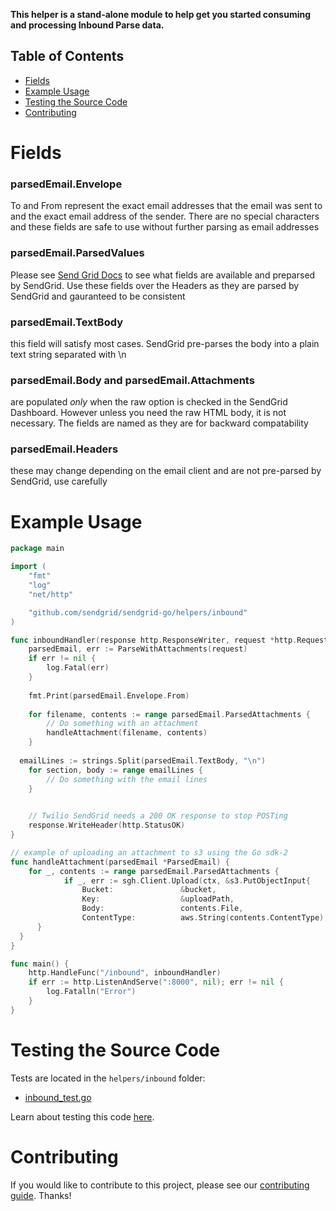 **This helper is a stand-alone module to help get you started consuming and processing Inbound Parse data.**

## Table of Contents

* [Fields](#fields)
* [Example Usage](#example-usage)
* [Testing the Source Code](#testing)
* [Contributing](#contributing)

# Fields

### parsedEmail.Envelope
  To and From represent the exact email addresses that the email was sent to and the exact email address of the sender. There are no special characters and these fields are safe to use without further parsing as email addresses 

### parsedEmail.ParsedValues 
  Please see [Send Grid Docs](https://docs.sendgrid.com/for-developers/parsing-email/setting-up-the-inbound-parse-webhook) to see what fields are available and preparsed by SendGrid. Use these fields over the Headers as they are parsed by SendGrid and gauranteed to be consistent

### parsedEmail.TextBody
  this field will satisfy  most cases. SendGrid pre-parses the body into a plain text string separated with \n 

### parsedEmail.Body and parsedEmail.Attachments
  are populated *only* when the raw option is checked in the SendGrid Dashboard. However unless you need the raw HTML body, it is not necessary. The fields are named as they are for backward compatability 

### parsedEmail.Headers
  these may change depending on the email client and are not pre-parsed by SendGrid, use carefully


# Example Usage

```go
package main

import (
	"fmt"
	"log"
	"net/http"

	"github.com/sendgrid/sendgrid-go/helpers/inbound"
)

func inboundHandler(response http.ResponseWriter, request *http.Request) {
	parsedEmail, err := ParseWithAttachments(request)
	if err != nil {
		log.Fatal(err)
	}
    
	fmt.Print(parsedEmail.Envelope.From)
	
	for filename, contents := range parsedEmail.ParsedAttachments {
		// Do something with an attachment
		handleAttachment(filename, contents)
	}
    
  emailLines := strings.Split(parsedEmail.TextBody, "\n")
	for section, body := range emailLines {
		// Do something with the email lines
	}

    
	// Twilio SendGrid needs a 200 OK response to stop POSTing
	response.WriteHeader(http.StatusOK)
}

// example of uploading an attachment to s3 using the Go sdk-2
func handleAttachment(parsedEmail *ParsedEmail) {
	for _, contents := range parsedEmail.ParsedAttachments {
			if _, err := sgh.Client.Upload(ctx, &s3.PutObjectInput{
				Bucket:               &bucket,
				Key:                  &uploadPath,
				Body:                 contents.File,
				ContentType:          aws.String(contents.ContentType),
      }
  }
}

func main() {
	http.HandleFunc("/inbound", inboundHandler)
	if err := http.ListenAndServe(":8000", nil); err != nil {
		log.Fatalln("Error")
	}
}
```

<a name="testing"></a>
# Testing the Source Code

Tests are located in the `helpers/inbound` folder:

- [inbound_test.go](inbound_test.go)

Learn about testing this code [here](../../CONTRIBUTING.md#testing).

<a name="contributing"></a>
# Contributing

If you would like to contribute to this project, please see our [contributing guide](../../CONTRIBUTING.md). Thanks!
